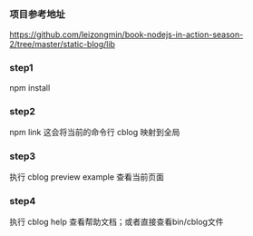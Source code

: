 ### 项目参考地址
https://github.com/leizongmin/book-nodejs-in-action-season-2/tree/master/static-blog/lib

### step1
npm install
### step2
npm link 
这会将当前的命令行 cblog 映射到全局
### step3
执行 cblog preview example 查看当前页面
### step4
执行 cblog help 查看帮助文档；或者直接查看bin/cblog文件 